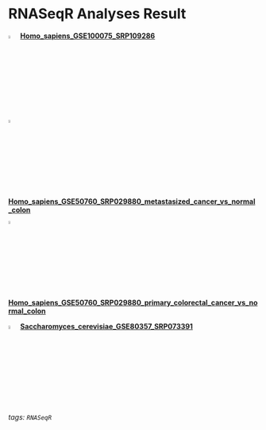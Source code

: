 # RNASeqR Analyses Result 

<img src="https://i.imgur.com/kcwfYUz.png" width="4%"> [**Homo_sapiens_GSE100075_SRP109286**](https://howardchao.github.io/RNASeqR_analysis_result/Homo_sapiens_GSE100075_SRP109286/)

<img src="https://i.imgur.com/kcwfYUz.png" width="4%"> [**Homo_sapiens_GSE50760_SRP029880_metastasized_cancer_vs_normal_colon**](https://howardchao.github.io/RNASeqR_analysis_result/Homo_sapiens_GSE50760_SRP029880_metastasized_cancer_vs_normal_colon)

<img src="https://i.imgur.com/kcwfYUz.png" width="4%">  [**Homo_sapiens_GSE50760_SRP029880_primary_colorectal_cancer_vs_normal_colon**](https://howardchao.github.io/RNASeqR_analysis_result/Homo_sapiens_GSE50760_SRP029880_primary_colorectal_cancer_vs_normal_colon)

<img src="https://i.imgur.com/cvAtbAY.png" width="4%"> [**Saccharomyces_cerevisiae_GSE80357_SRP073391**](https://howardchao.github.io/RNASeqR_analysis_result/Saccharomyces_cerevisiae_GSE80357_SRP073391/)

###### tags: `RNASeqR`
